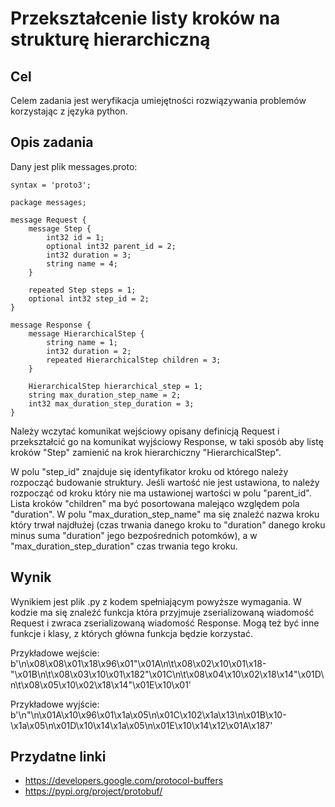 # Przekształcenie listy kroków na strukturę hierarchiczną
## Cel

Celem zadania jest weryfikacja umiejętności rozwiązywania problemów korzystając z języka python.

##  Opis zadania

Dany jest plik messages.proto:

```
syntax = 'proto3';

package messages;

message Request {
    message Step {
        int32 id = 1;
        optional int32 parent_id = 2;
        int32 duration = 3;
        string name = 4;
    }

    repeated Step steps = 1;
    optional int32 step_id = 2;
}

message Response {
    message HierarchicalStep {
        string name = 1;
        int32 duration = 2;
        repeated HierarchicalStep children = 3;
    }

    HierarchicalStep hierarchical_step = 1;
    string max_duration_step_name = 2;
    int32 max_duration_step_duration = 3;
}
```

Należy wczytać komunikat wejściowy opisany definicją Request i przekształcić go na komunikat wyjściowy Response, w taki sposób aby listę kroków "Step" zamienić na krok hierarchiczny "HierarchicalStep".

W polu "step_id" znajduje się identyfikator kroku od którego należy rozpocząć budowanie struktury.
Jeśli wartość nie jest ustawiona, to należy rozpocząć od kroku który nie ma ustawionej wartości w polu "parent_id".
Lista kroków "children" ma być posortowana malejąco względem pola "duration".
W polu "max_duration_step_name" ma się znaleźć nazwa kroku który trwał najdłużej (czas trwania danego kroku to "duration" danego kroku minus suma "duration" jego bezpośrednich potomków), a w "max_duration_step_duration" czas trwania tego kroku.


## Wynik

Wynikiem jest plik .py z kodem spełniającym powyższe wymagania. W kodzie ma się znaleźć funkcja która przyjmuje zserializowaną wiadomość Request i zwraca zserializowaną wiadomość Response. Mogą też być inne funkcje i klasy, z których główna funkcja będzie korzystać.

Przykładowe wejście: b'\n\x08\x08\x01\x18\x96\x01"\x01A\n\t\x08\x02\x10\x01\x18-"\x01B\n\t\x08\x03\x10\x01\x182"\x01C\n\t\x08\x04\x10\x02\x18\x14"\x01D\n\t\x08\x05\x10\x02\x18\x14"\x01E\x10\x01'

Przykładowe wyjście: b'\n"\n\x01A\x10\x96\x01\x1a\x05\n\x01C\x102\x1a\x13\n\x01B\x10-\x1a\x05\n\x01D\x10\x14\x1a\x05\n\x01E\x10\x14\x12\x01A\x187'

## Przydatne linki

- https://developers.google.com/protocol-buffers
- https://pypi.org/project/protobuf/
